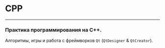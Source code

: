 # CPP
___

### Практика программирования на С++.  

Алгоритмы, игры и работа с фреймворков `Qt` (`QtDesigner` & `QtCreator`).
